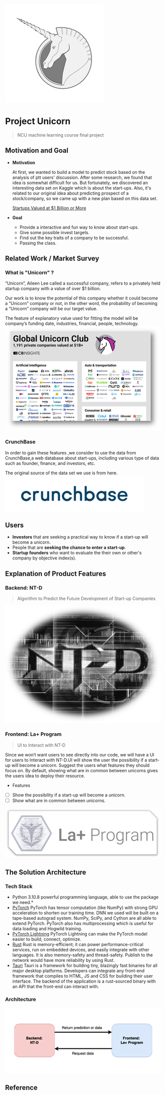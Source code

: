 ![logo](documents/media/unicorn.png)
# Project Unicorn

> NCU machine learning course final project

## Motivation and Goal

- **Motivation**

  At first, we wanted to build a model to predict stock based on the analysis of ptt users' discussion.
  After some research, we found that idea is somewhat difficult for us.
  But fortunately, we discovered an interesting data set on Kaggle which is about the start-ups.
  Also, it's related to our original idea about predicting prospect of a stock/company, so we came up with a new plan based on this data set.

  [Startups Valued at $1 Billion or More](https://www.kaggle.com/datasets/thedevastator/startups-valued-at-1-billion-or-more)
- **Goal**
	- Provide a interactive and fun way to know about start-ups.
	- Give some possible invest targets.
	- Find out the key traits of a company to be successful.
	- Passing the class.

## Related Work / Market Survey

### What is "Unicorn" ?

“Unicorn”, Aileen Lee called a successful company, refers to a privately held startup company with a value of over $1 billion.

Our work is to know the potential of this company whether it could become a “Unicorn” company or not, in the other word, the probability of becoming a “Unicorn” company will be our target value.

The feature of explanatory value used for fitting the model will be company’s funding date, industries, financial, people, technology.
![architecture](documents/media/WhatisUnicorn.png)


### CrunchBase

 In order to gain these features ,we consider to use the data from CrunchBase,a web database about start-ups, including various type of data such as founder, finance, and investors, etc.


The original source of the data set we use is from here.
![architecture](documents/media/crunchbase.png)

## Users

- **Investors** that are seeking a practical way to know if a start-up will become a unicorn.
- People that are **seeking the chance to enter a start-up**.
- **Startup founders** who want to evaluate the their own or other's company by objective index(s).

## Explanation of Product Features

### Backend: NT-D

> Algorithm to Predict the Future Development of Start-up Companies

![NT-D](documents/media/NT-D.png)

### Frontend: La+ Program

> UI to Interact with NT-D

Since we won’t want users to see directly into our code, we will have a UI for users to Interact with NT-D.UI will show the user the possibility if a start-up will become a unicorn. Suggest the users what features they should focus on. By default, showing what are in common between unicorns gives the users idea to deploy their resource.

- Features
- [ ] Show the possibility if a start-up will become a unicorn.
- [ ] Show what are in common between unicorns.

![architecture](documents/media/LAprogram.png)

## The Solution Architecture

[//]: # (&#40;Describe of product solutions and techniques&#41;)

### Tech Stack

- Python 3.10.8
powerful programming language, able to use the package we need.*
- [PyTorch](https://github.com/pytorch/pytorch)
PyTorch has tensor computation (like NumPy) with strong GPU acceleration to shorten our training time. DNN we used will be built on a tape-based autograd system. NumPy, SciPy, and Cython are all able to extend PyTorch. PyTorch also has multiprocessing which is useful for data loading and Hogwild training.
- [PyTorch Lightning](https://github.com/pytorch/pytorch)
PyTorch Lightning can make the PyTorch model easier to build, connect, optimize.
- [Rust](https://github.com/rust-lang/rust)
Rust is memory-efficient; it can power performance-critical services, run on embedded devices, and easily integrate with other languages. It is also memory-safety and thread-safety. Publish to the network would have more reliability by using Rust.
- [Tauri](https://github.com/tauri-apps/tauri)
Tauri is a framework for building tiny, blazingly fast binaries for all major desktop platforms. Developers can integrate any front-end framework that compiles to HTML, JS and CSS for building their user interface. The backend of the application is a rust-sourced binary with an API that the front-end can interact with.

### Architecture
![architecture](documents/media/architecture.png)

## Reference

[//]: # (https://ithelp.ithome.com.tw/articles/10252383?sc=pt)
